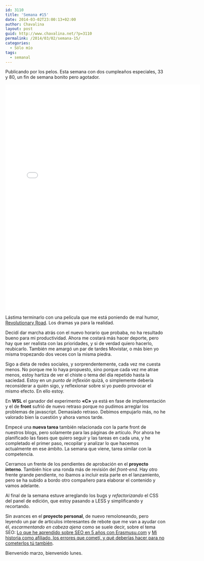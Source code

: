 ```yaml
---
id: 3110
title: 'Semana #15'
date: 2014-03-02T23:00:13+02:00
author: Chavalina
layout: post
guid: http://www.chavalina.net/?p=3110
permalink: /2014/03/02/semana-15/
categories:
  - Sólo mío
tags:
  - semanal
---
```

Publicando por los pelos. Esta semana con dos cumpleaños especiales, 33 y 80, un fin de semana bonito pero agotador. 

<iframe src="//instagram.com/p/lANmgZg-O7/embed/" width="612" height="710" frameborder="0" scrolling="no" allowtransparency="true"></iframe>

Lástima terminarlo con una película que me está poniendo de mal humor, [Revolutionary Road](http://www.filmaffinity.com/es/film162304.html). Los dramas ya para la realidad.

Decidí dar marcha atrás con el nuevo horario que probaba, no ha resultado bueno para mi productividad. Ahora me costará más hacer deporte, pero hay que ser realista con las prioridades, y si de verdad quiero hacerlo, reubicarlo. También me amargó un par de tardes Movistar, o más bien yo misma tropezando dos veces con la misma piedra.

Sigo a dieta de redes sociales, y sorprendentemente, cada vez me cuesta menos. No porque me lo haya propuesto, sino porque cada vez me atrae menos, estoy hartiza de ver el chiste o tema del día repetido hasta la saciedad. Estoy en un _punto de inflexión_ quizá, o simplemente debería reconsiderar a quién sigo, y reflexionar sobre si yo puedo provocar el mismo efecto. En ello estoy.

En **WSL** el ganador del experimento **«C»** ya está en fase de implementación y el de **front** sufrió de nuevo retraso porque no pudimos arreglar los problemas de javascript. Demasiado retraso. Debimos empujarlo más, no he valorado bien la cuestión y ahora vamos tarde.

Empecé una **nueva tarea** también relacionada con la parte front de nuestros blogs, pero solamente para las páginas de artículo. Por ahora he planificado las fases que quiero seguir y las tareas en cada una, y he completado el primer paso, recopilar y analizar lo que hacemos actualmente en ese ámbito. La semana que viene, tarea similar con la competencia.

Cerramos un frente de los pendientes de aprobación en el **proyecto interno**. También hice una ronda más de revisión del _front-end_. Hay otro frente grande pendiente, no íbamos a incluir esta parte en el lanzamiento, pero se ha subido a bordo otro compañero para elaborar el contenido y vamos adelante.

Al final de la semana estuve arreglando los bugs y _refactorizando_ el CSS del panel de edición, que estoy pasando a LESS y simplificando y recortando.

Sin avances en el **proyecto personal**, de nuevo remoloneando, pero leyendo un par de artículos interesantes de rebote que me van a ayudar con él, _escarmentando en cabeza ajena_ como se suele decir, sobre el tema SEO: [Lo que he aprendido sobre SEO en 5 años con Erasmusu.com](http://javilop.com/startupea-inteligentemente/lo-que-he-aprendido-sobre-seo-en-5-anos-con-erasmusu-com/) y [Mi historia como afiliado, los errores que cometí, y qué deberías hacer para no cometerlos tú también](http://viviralmaximo.net/historia-errores-afiliados/).

Bienvenido marzo, bienvenido lunes.